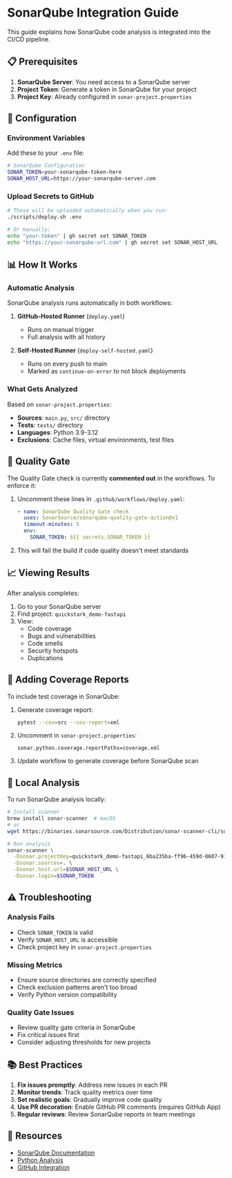 # SonarQube Integration Guide

This guide explains how SonarQube code analysis is integrated into the CI/CD pipeline.

## 📋 Prerequisites

1. **SonarQube Server**: You need access to a SonarQube server
2. **Project Token**: Generate a token in SonarQube for your project
3. **Project Key**: Already configured in `sonar-project.properties`

## 🔧 Configuration

### Environment Variables

Add these to your `.env` file:

```bash
# SonarQube Configuration
SONAR_TOKEN=your-sonarqube-token-here
SONAR_HOST_URL=https://your-sonarqube-server.com
```

### Upload Secrets to GitHub

```bash
# These will be uploaded automatically when you run:
./scripts/deploy.sh .env

# Or manually:
echo "your-token" | gh secret set SONAR_TOKEN
echo "https://your-sonarqube-url.com" | gh secret set SONAR_HOST_URL
```

## 📊 How It Works

### Automatic Analysis

SonarQube analysis runs automatically in both workflows:

1. **GitHub-Hosted Runner** (`deploy.yaml`)
   - Runs on manual trigger
   - Full analysis with all history

2. **Self-Hosted Runner** (`deploy-self-hosted.yaml`)
   - Runs on every push to main
   - Marked as `continue-on-error` to not block deployments

### What Gets Analyzed

Based on `sonar-project.properties`:
- **Sources**: `main.py`, `src/` directory
- **Tests**: `tests/` directory
- **Languages**: Python 3.9-3.12
- **Exclusions**: Cache files, virtual environments, test files

## 🎯 Quality Gate

The Quality Gate check is currently **commented out** in the workflows. To enforce it:

1. Uncomment these lines in `.github/workflows/deploy.yaml`:
   ```yaml
   - name: SonarQube Quality Gate check
     uses: SonarSource/sonarqube-quality-gate-action@v1
     timeout-minutes: 5
     env:
       SONAR_TOKEN: ${{ secrets.SONAR_TOKEN }}
   ```

2. This will fail the build if code quality doesn't meet standards

## 📈 Viewing Results

After analysis completes:
1. Go to your SonarQube server
2. Find project: `quickstark_demo-fastapi`
3. View:
   - Code coverage
   - Bugs and vulnerabilities
   - Code smells
   - Security hotspots
   - Duplications

## 🔄 Adding Coverage Reports

To include test coverage in SonarQube:

1. Generate coverage report:
   ```bash
   pytest --cov=src --cov-report=xml
   ```

2. Uncomment in `sonar-project.properties`:
   ```properties
   sonar.python.coverage.reportPaths=coverage.xml
   ```

3. Update workflow to generate coverage before SonarQube scan

## 🚀 Local Analysis

To run SonarQube analysis locally:

```bash
# Install scanner
brew install sonar-scanner  # macOS
# or
wget https://binaries.sonarsource.com/Distribution/sonar-scanner-cli/sonar-scanner-cli-4.8.0.2856-linux.zip

# Run analysis
sonar-scanner \
  -Dsonar.projectKey=quickstark_demo-fastapi_6ba235ba-ff96-459d-8607-919121b2ad98 \
  -Dsonar.sources=. \
  -Dsonar.host.url=$SONAR_HOST_URL \
  -Dsonar.login=$SONAR_TOKEN
```

## ⚠️ Troubleshooting

### Analysis Fails
- Check `SONAR_TOKEN` is valid
- Verify `SONAR_HOST_URL` is accessible
- Check project key in `sonar-project.properties`

### Missing Metrics
- Ensure source directories are correctly specified
- Check exclusion patterns aren't too broad
- Verify Python version compatibility

### Quality Gate Issues
- Review quality gate criteria in SonarQube
- Fix critical issues first
- Consider adjusting thresholds for new projects

## 📚 Best Practices

1. **Fix issues promptly**: Address new issues in each PR
2. **Monitor trends**: Track quality metrics over time
3. **Set realistic goals**: Gradually improve code quality
4. **Use PR decoration**: Enable GitHub PR comments (requires GitHub App)
5. **Regular reviews**: Review SonarQube reports in team meetings

## 🔗 Resources

- [SonarQube Documentation](https://docs.sonarqube.org/)
- [Python Analysis](https://docs.sonarqube.org/latest/analysis/languages/python/)
- [GitHub Integration](https://docs.sonarqube.org/latest/analysis/github-integration/)
